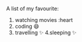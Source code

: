 A list of my favourite:
1. watching movies :heart
2. coding :smile:
3. travelling :sparkles:
4.sleeping :sparkles:
